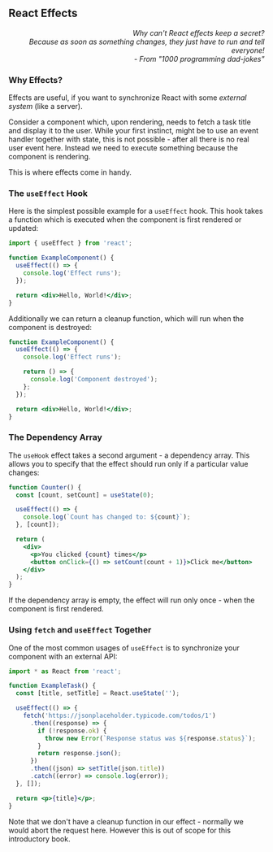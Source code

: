 ## React Effects

<div style="text-align: right"> <i> Why can't React effects keep a secret? <br> Because as soon as something changes, they just have to run and tell everyone! <br> - From "1000 programming dad-jokes" </i> </div>

### Why Effects?

Effects are useful, if you want to synchronize React with some _external system_ (like a server).

Consider a component which, upon rendering, needs to fetch a task title and display it to the user.
While your first instinct, might be to use an event handler together with state, this is not possible - after all there is no real user event here.
Instead we need to execute something because the component is rendering.

This is where effects come in handy.

### The `useEffect` Hook

Here is the simplest possible example for a `useEffect` hook.
This hook takes a function which is executed when the component is first rendered or updated:

```jsx
import { useEffect } from 'react';

function ExampleComponent() {
  useEffect(() => {
    console.log('Effect runs');
  });

  return <div>Hello, World!</div>;
}
```

Additionally we can return a cleanup function, which will run when the component is destroyed:

```jsx
function ExampleComponent() {
  useEffect(() => {
    console.log('Effect runs');

    return () => {
      console.log('Component destroyed');
    };
  });

  return <div>Hello, World!</div>;
}
```

### The Dependency Array

The `useHook` effect takes a second argument - a dependency array.
This allows you to specify that the effect should run only if a particular value changes:

```jsx
function Counter() {
  const [count, setCount] = useState(0);

  useEffect(() => {
    console.log(`Count has changed to: ${count}`);
  }, [count]);

  return (
    <div>
      <p>You clicked {count} times</p>
      <button onClick={() => setCount(count + 1)}>Click me</button>
    </div>
  );
}
```

If the dependency array is empty, the effect will run only once - when the component is first rendered.

### Using `fetch` and `useEffect` Together

One of the most common usages of `useEffect` is to synchronize your component with an external API:

```jsx
import * as React from 'react';

function ExampleTask() {
  const [title, setTitle] = React.useState('');

  useEffect(() => {
    fetch('https://jsonplaceholder.typicode.com/todos/1')
      .then((response) => {
        if (!response.ok) {
          throw new Error(`Response status was ${response.status}`);
        }
        return response.json();
      })
      .then((json) => setTitle(json.title))
      .catch((error) => console.log(error));
  }, []);

  return <p>{title}</p>;
}
```

Note that we don't have a cleanup function in our effect - normally we would abort the request here.
However this is out of scope for this introductory book.
